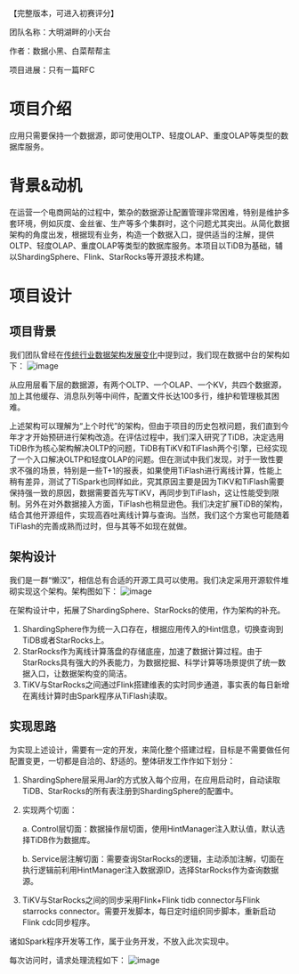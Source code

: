 【完整版本，可进入初赛评分】

团队名称：大明湖畔的小天台

作者：数据小黑、白菜帮帮主

项目进展：只有一篇RFC

# 项目介绍
应用只需要保持一个数据源，即可使用OLTP、轻度OLAP、重度OLAP等类型的数据库服务。

# 背景&动机
在运营一个电商网站的过程中，繁杂的数据源让配置管理非常困难，特别是维护多套环境，例如灰度、金丝雀、生产等多个集群时，这个问题尤其突出。从简化数据架构的角度出发，根据现有业务，构造一个数据入口，提供适当的注解，提供OLTP、轻度OLAP、重度OLAP等类型的数据库服务。本项目以TiDB为基础，辅以ShardingSphere、Flink、StarRocks等开源技术构建。

# 项目设计
## 项目背景
我们团队曾经在[传统行业数据架构发展变化](https://tidb.net/blog/62fd595e)中提到过，我们现在数据中台的架构如下：
![image](https://user-images.githubusercontent.com/4351491/195276832-74ef5406-615a-4202-aa0d-29d105b2be23.png)

从应用层看下层的数据源，有两个OLTP、一个OLAP、一个KV，共四个数据源，加上其他缓存、消息队列等中间件，配置文件长达100多行，维护和管理极其困难。

上述架构可以理解为“上个时代”的架构，但由于项目的历史包袱问题，我们直到今年才才开始预研进行架构改造。在评估过程中，我们深入研究了TiDB，决定选用TiDB作为核心架构解决OLTP的问题，TiDB有TiKV和TiFlash两个引擎，已经实现了一个入口解决OLTP和轻度OLAP的问题。但在测试中我们发现，对于一致性要求不强的场景，特别是一些T+1的报表，如果使用TiFlash进行离线计算，性能上稍有差异，测试了TiSpark也同样如此，究其原因主要是因为TiKV和TiFlash需要保持强一致的原因，数据需要首先写TiKV，再同步到TiFlash，这让性能受到限制。另外在对外数据接入方面，TiFlash也稍显逊色。我们决定扩展TiDB的架构，结合其他开源组件，实现高吞吐离线计算与查询。当然，我们这个方案也可能随着TiFlash的完善成熟而过时，但与其等不如现在就做。

## 架构设计
我们是一群“懒汉”，相信总有合适的开源工具可以使用。我们决定采用开源软件堆砌实现这个架构。架构图如下：
![image](https://user-images.githubusercontent.com/4351491/195276868-2a4acf5b-c3e1-4eca-a289-2166e9392b53.png)

在架构设计中，拓展了ShardingSphere、StarRocks的使用，作为架构的补充。
1. ShardingSphere作为统一入口存在，根据应用传入的Hint信息，切换查询到TiDB或者StarRocks上。
2. StarRocks作为离线计算落盘的存储底座，加速了数据计算过程。由于StarRocks具有强大的外表能力，为数据挖掘、科学计算等场景提供了统一数据入口，让数据架构变的简洁。
3. TiKV与StarRocks之间通过Flink搭建维表的实时同步通道，事实表的每日新增在离线计算时由Spark程序从TiFlash读取。

## 实现思路
为实现上述设计，需要有一定的开发，来简化整个搭建过程，目标是不需要做任何配置变更，一切都是自洽的、舒适的。整体研发工作作如下划分：
1. ShardingSphere层采用Jar的方式放入每个应用，在应用启动时，自动读取TiDB、StarRocks的所有表注册到ShardingSphere的配置中。
2. 实现两个切面：

    a. Control层切面：数据操作层切面，使用HintManager注入默认值，默认选择TiDB作为数据库。
    
    b. Service层注解切面：需要查询StarRocks的逻辑，主动添加注解，切面在执行逻辑前利用HintManager注入数据源ID，选择StarRocks作为查询数据源。
    
3. TiKV与StarRocks之间的同步采用Flink+Flink tidb connector与Flink starrocks connector。需要开发脚本，每日定时组织同步脚本，重新启动Flink cdc同步程序。

诸如Spark程序开发等工作，属于业务开发，不放入此次实现中。

每次访问时，请求处理流程如下：
![image](https://user-images.githubusercontent.com/4351491/195276763-3b22f007-1155-49e5-b0d7-eb49f913b29b.png)

